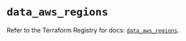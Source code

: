 # `data_aws_regions`

Refer to the Terraform Registry for docs: [`data_aws_regions`](https://registry.terraform.io/providers/hashicorp/aws/6.11.0/docs/data-sources/regions).
